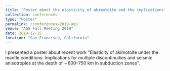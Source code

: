 ```yaml
---
title: "Poster about the elasticity of akimotoite and the implications"
collection: conferences
type: "Poster"
permalink: /conferences/2019-agu
venue: "AGU Fall Meeting 2019"
date: 2019-12-15
location: "San Francisco, California"
---
```

I presented a poster about recent work "Elasticity of akimotoite under the mantle conditions: Implications for multiple discontinuities and seismic anisotropies at the depth of ∼600–750 km in subduction zones".
